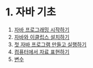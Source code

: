 # 1. 자바 기초

01. [자바 프로그래밍 시작하기]()
02. [자바와 이클립스 설치하기]()
03. [첫 자바 프로그램 만들고 실행하기]()
04. [컴퓨터에서 자료 표현하기]()
05. [변수]() 
